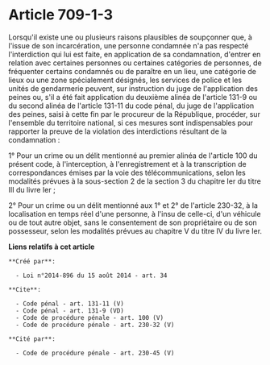 # Article 709-1-3

Lorsqu'il existe une ou plusieurs raisons plausibles de soupçonner que, à l'issue de son incarcération, une personne
condamnée n'a pas respecté l'interdiction qui lui est faite, en application de sa condamnation, d'entrer en relation avec
certaines personnes ou certaines catégories de personnes, de fréquenter certains condamnés ou de paraître en un lieu, une
catégorie de lieux ou une zone spécialement désignés, les services de police et les unités de gendarmerie peuvent, sur
instruction du juge de l'application des peines ou, s'il a été fait application du deuxième alinéa de l'article 131-9 ou du
second alinéa de l'article 131-11 du code pénal, du juge de l'application des peines, saisi à cette fin par le procureur de
la République, procéder, sur l'ensemble du territoire national, si ces mesures sont indispensables pour rapporter la preuve
de la violation des interdictions résultant de la condamnation : 

1° Pour un crime ou un délit mentionné au premier alinéa de l'article 100 du présent code, à l'interception, à
l'enregistrement et à la transcription de correspondances émises par la voie des télécommunications, selon les modalités
prévues à la sous-section 2 de la section 3 du chapitre Ier du titre III du livre Ier ; 

2° Pour un crime ou un délit mentionné aux 1° et 2° de l'article 230-32, à la localisation en temps réel d'une personne, à
l'insu de celle-ci, d'un véhicule ou de tout autre objet, sans le consentement de son propriétaire ou de son possesseur,
selon les modalités prévues au chapitre V du titre IV du livre Ier.

**Liens relatifs à cet article**

	**Créé par**:

	  - Loi n°2014-896 du 15 août 2014 - art. 34

	**Cite**:

	  - Code pénal - art. 131-11 (V)
	  - Code pénal - art. 131-9 (VD)
	  - Code de procédure pénale - art. 100 (V)
	  - Code de procédure pénale - art. 230-32 (V)

	**Cité par**:

	  - Code de procédure pénale - art. 230-45 (V)
